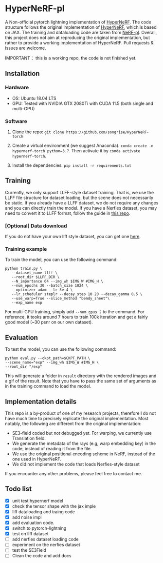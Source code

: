 # HyperNeRF-pl


A Non-official pytorch lightning implementation of [HyperNeRF](https://arxiv.org/abs/2106.13228). The code structure follows the original implementation of [HyperNeRF](https://github.com/google/hypernerf), which is based on JAX. The training and dataloading code are taken from [NeRF-pl](https://github.com/kwea123/nerf_pl/tree/dev). Overall, this project does not aim at reproducing the original implementation, but rather to provide a working implementation of HyperNeRF. Pull requests & issues are welcome.

IMPORTANT： this is a working repo, the code is not finished yet.

## Installation
### Hardware
- OS: Ubuntu 18.04 LTS
- GPU: Tested with NVIDIA GTX 2080Ti with CUDA 11.5 (both single and multi-GPU)

### Software
1. Clone the repo: `git clone https://github.com/songrise/HyperNeRF-torch`

2. Create a virtual environment (we suggest Anaconda). `conda create -n hypernerf-torch python=3.7`. Then activate it by `conda activate hypernerf-torch`.

3. Install the dependencies. `pip install -r requirements.txt` 

## Training
Currently, we only support LLFF-style dataset training. That is, we use the LLFF file structure for dataset loading, but the scene does not necessarily be static. If you already have a LLFF dataset, we do not require any changes and you can directly train the model. If you have a Nerfies dataset, you may need to convert it to LLFF format, follow the guide in [this repo](https://github.com/kwea123/nerf_pl/tree/dev).

### [Optional] Data download
If you do not have your own llff style dataset, you can get one [here](https://drive.google.com/drive/folders/128yBriW1IG_3NJ5Rp7APSTZsJqdJdfc1).

### Training example
To train the model, you can use the following command:
```
python train.py \
   --dataset_name llff \
   --root_dir $LLFF_DIR \
   --N_importance 64 --img_wh $IMG_W #IMG_H \
   --num_epochs 30 --batch_size 1024 \
   --optimizer adam --lr 5e-4 \
   --lr_scheduler steplr --decay_step 10 20 --decay_gamma 0.5 \
   --use_warp=True --slice_method "bendy_sheet"\
   --exp_name exp
```

For multi-GPU training, simply add `--num_gpus 2` to the command.
For reference, it tooks around 7 hours to train 100k iteration and get a fairly good model (~30 psnr on our own dataset).
## Evaluation

To test the model, you can use the following command:
```
python eval.py --ckpt_path=$CKPT_PATH \
--scene_name="exp" --img_wh $IMG_W #IMG_H \
--root_dir "/exp"
```
This will generate a folder in `result` directory with the rendered images and a gif of the result. Note that you have to pass the same set of arguments as in the training command to load the model.

## Implementation details
This repo is a by-product of one of my research projects, therefore I do not have much time to precisely replicate the original implementation. Most notably, the following are different from the original implementation:

- SE3-field coded but not debugged yet. For warping, we currently use Translation field.
- We generate the metadata of the rays (e.g, warp embedding key) in the code, instead of reading it from the file.
- We use the original positional encoding scheme in NeRF, instead of the one used in HyperNeRF.
- We did not implement the code that loads Nerfies-style dataset

If you encounter any other problems, please feel free to contact me.

## Todo list
- [x] unit test hypernerf model
- [x] check the tensor shape with the jax imple
- [x] llff dataloading and traing code
- [x] add noise impl
- [x] add evaluation code.
- [x] switch to pytorch-lightning
- [x] test on llff dataset
- [ ] add nerfies dataset loading code
- [ ] experiment on the nerfies dataset
- [ ] test the SE3Field 
- [ ] Clean the code and add docs
